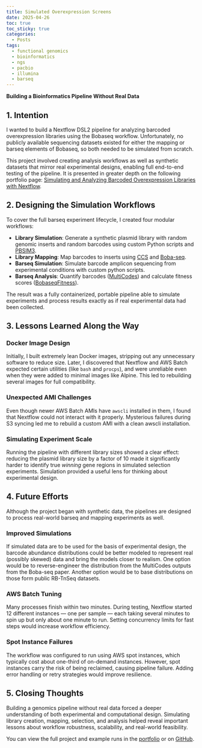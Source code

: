 ```yaml
---
title: Simulated Overexpression Screens
date: 2025-04-26
toc: true
toc_sticky: true
categories:
  - Posts
tags:
  - functional genomics
  - bioinformatics
  - ngs
  - pacbio
  - illumina
  - barseq
---
```

**Building a Bioinformatics Pipeline Without Real Data**

## 1. Intention

I wanted to build a Nextflow DSL2 pipeline for analyzing barcoded overexpression libraries using the Bobaseq workflow. Unfortunately, no publicly available sequencing datasets existed for either the mapping or barseq elements of Bobaseq, so both needed to be simulated from scratch.

This project involved creating analysis workflows as well as synthetic datasets that mirror real experimental designs, enabling full end-to-end testing of the pipeline. It is presented in greater depth on the following portfolio page: [Simulating and Analyzing Barcoded Overexpression Libraries with Nextflow](/portfolio/nf-overexpression-barseq).

## 2. Designing the Simulation Workflows

To cover the full barseq experiment lifecycle, I created four modular workflows:

- **Library Simulation**: Generate a synthetic plasmid library with random genomic inserts and random barcodes using custom Python scripts and [PBSIM3](https://github.com/yukiteruono/pbsim3).
- **Library Mapping**: Map barcodes to inserts using [CCS](https://ccs.how/) and [Boba-seq](https://github.com/OGalOz/Boba-seq).
- **Barseq Simulation**: Simulate barcode amplicon sequencing from experimental conditions with custom python scripts.
- **Barseq Analysis**: Quantify barcodes ([MultiCodes](https://bitbucket.org/berkeleylab/feba)) and calculate fitness scores ([BobaseqFitness](https://github.com/morgannprice/BobaseqFitness)).

The result was a fully containerized, portable pipeline able to simulate experiments and process results exactly as if real experimental data had been collected.

## 3. Lessons Learned Along the Way

### Docker Image Design
Initially, I built extremely lean Docker images, stripping out any unnecessary software to reduce size. Later, I discovered that Nextflow and AWS Batch expected certain utilities (like `bash` and `procps`), and were unreliable even when they were added to minimal images like Alpine. This led to rebuilding several images for full compatibility.

### Unexpected AMI Challenges
Even though newer AWS Batch AMIs have `awscli` installed in them, I found that Nextflow could not interact with it properly. Mysterious failures during S3 syncing led me to rebuild a custom AMI with a clean awscli installation.

### Simulating Experiment Scale
Running the pipeline with different library sizes showed a clear effect: reducing the plasmid library size by a factor of 10 made it significantly harder to identify true *winning* gene regions in simulated selection experiments. Simulation provided a useful lens for thinking about experimental design.

## 4. Future Efforts

Although the project began with synthetic data, the pipelines are designed to process real-world barseq and mapping experiments as well.

### Improved Simulations
If simulated data are to be used for the basis of experimental design, the barcode abundance distributions could be better modeled to represent real (possibly skewed) data and bring the models closer to realism. One option would be to reverse-engineer the distribution from the MultiCodes outputs from the Boba-seq paper. Another option would be to base distributions on those form public RB-TnSeq datasets.

### AWS Batch Tuning
Many processes finish within two minutes. During testing, Nextflow started 12 different instances — one per sample — each taking several minutes to spin up but only about one minute to run. Setting concurrency limits for fast steps would increase workflow efficiency.

### Spot Instance Failures
The workflow was configured to run using AWS spot instances, which typically cost about one-third of on-demand instances. However, spot instances carry the risk of being reclaimed, causing pipeline failure. Adding error handling or retry strategies would improve resilience.

## 5. Closing Thoughts

Building a genomics pipeline without real data forced a deeper understanding of both experimental and computational design. Simulating library creation, mapping, selection, and analysis helped reveal important lessons about workflow robustness, scalability, and real-world feasibility.

You can view the full project and example runs in the [portfolio](/portfolio/nf-overexpression-barseq) or on [GitHub](https://github.com/dopig/nf-overexpression-barseq).

